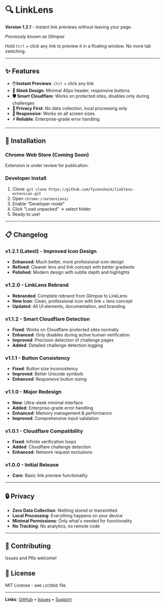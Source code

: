 # 🔍 LinkLens

**Version 1.2.1** - Instant link previews without leaving your page.

*Previously known as Glimpse*

Hold `Ctrl` + click any link to preview it in a floating window. No more tab switching.

---

## ✨ Features

- **🖱️ Instant Previews**: `Ctrl` + click any link
- **🎨 Sleek Design**: Minimal 40px header, responsive buttons
- **🛡️ Smart Cloudflare**: Works on protected sites, disables only during challenges
- **🔐 Privacy First**: No data collection, local processing only
- **📱 Responsive**: Works on all screen sizes
- **⚡ Reliable**: Enterprise-grade error handling

---

## 🚀 Installation

### Chrome Web Store (Coming Soon)
Extension is under review for publication.

### Developer Install
1. Clone: `git clone https://github.com/fyzanshaik/linklens-extension.git`
2. Open `chrome://extensions/`
3. Enable "Developer mode"
4. Click "Load unpacked" → select folder
5. Ready to use!

---

## 📋 Changelog

### v1.2.1 (Latest) - Improved Icon Design
- **Enhanced**: Much better, more professional icon design
- **Refined**: Cleaner lens and link concept with better gradients
- **Polished**: Modern design with subtle depth and highlights

### v1.2.0 - LinkLens Rebrand
- **Rebranded**: Complete rebrand from Glimpse to LinkLens
- **New Icon**: Clean, professional icon with link + lens concept
- **Updated**: All UI elements, documentation, and branding

### v1.1.2 - Smart Cloudflare Detection
- **Fixed**: Works on Cloudflare-protected sites normally
- **Enhanced**: Only disables during active human verification
- **Improved**: Precision detection of challenge pages
- **Added**: Detailed challenge detection logging

### v1.1.1 - Button Consistency
- **Fixed**: Button size inconsistency
- **Improved**: Better Unicode symbols
- **Enhanced**: Responsive button sizing

### v1.1.0 - Major Redesign
- **New**: Ultra-sleek minimal interface
- **Added**: Enterprise-grade error handling
- **Enhanced**: Memory management & performance
- **Improved**: Comprehensive input validation

### v1.0.1 - Cloudflare Compatibility
- **Fixed**: Infinite verification loops
- **Added**: Cloudflare challenge detection
- **Enhanced**: Network request exclusions

### v1.0.0 - Initial Release
- **Core**: Basic link preview functionality

---

## 🔒 Privacy

- **Zero Data Collection**: Nothing stored or transmitted
- **Local Processing**: Everything happens on your device
- **Minimal Permissions**: Only what's needed for functionality
- **No Tracking**: No analytics, no remote code

---

## 🤝 Contributing

Issues and PRs welcome! 

## 📄 License

MIT License - see `LICENSE` file.

---

**Links**: [GitHub](https://github.com/fyzanshaik/linklens-extension) • [Issues](https://github.com/fyzanshaik/linklens-extension/issues) • [Support](https://coff.ee/fyzanshaik)
